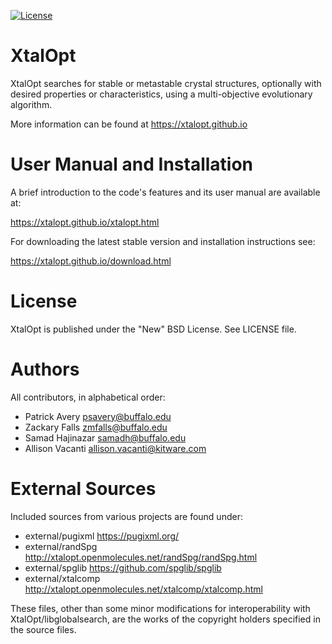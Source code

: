 [![License](https://img.shields.io/badge/License-BSD%203--Clause-blue.svg)](https://opensource.org/licenses/BSD-3-Clause)

XtalOpt
=========

XtalOpt searches for stable or metastable crystal structures,
optionally with desired properties or characteristics,
using a multi-objective evolutionary algorithm.

More information can be found at https://xtalopt.github.io

# User Manual and Installation

A brief introduction to the code's features and its user manual are available at:

https://xtalopt.github.io/xtalopt.html

For downloading the latest stable version and installation instructions see:

https://xtalopt.github.io/download.html

# License

XtalOpt is published under the "New" BSD License. See LICENSE file.

# Authors

All contributors, in alphabetical order:

- Patrick Avery <psavery@buffalo.edu>
- Zackary Falls <zmfalls@buffalo.edu>
- Samad Hajinazar <samadh@buffalo.edu>
- Allison Vacanti <allison.vacanti@kitware.com>

# External Sources

Included sources from various projects are found under:

- external/pugixml  https://pugixml.org/
- external/randSpg  http://xtalopt.openmolecules.net/randSpg/randSpg.html
- external/spglib   https://github.com/spglib/spglib
- external/xtalcomp http://xtalopt.openmolecules.net/xtalcomp/xtalcomp.html

These files, other than some minor modifications for interoperability
with XtalOpt/libglobalsearch, are the works of the copyright holders
specified in the source files.
